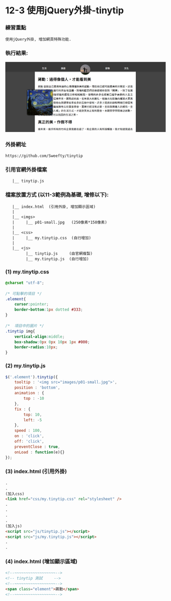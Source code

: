 # 12-3 使用jQuery外掛-tinytip

### 練習重點
```
使用jQuery外掛, 增加網頁特殊功能.
```

### 執行結果:
![GitHub Logo](/imgs/results12-3.jpg)


### 外掛網址
```
https://github.com/Sweefty/tinytip
```

### 引用官網外掛檔案
```
   |__ tinytip.js   
```


### 檔案放置方式 (以11-3範例為基礎, 增修以下):
```
   |__ index.html  (引用外掛, 增加顯示區域) 
   |    
   |__ <imgs>
   |     |__ p01-small.jpg   (250像素*150像素)
   |
   |__ <css>
   |     |__ my.tinytip.css  (自行增加) 
   |
   |__ <js>
         |__ tinytip.js     (由官網複製)     
         |__ my.tinytip.js  (自行增加)       
```


### (1) my.tinytip.css
``` css
@charset "utf-8";

/* 可點擊的項目 */
.element{
    cursor:pointer;	
    border-bottom:1px dotted #333;	
}

/*  項目中的圖片 */
.tinytip img{
    vertical-align:middle;
    box-shadow:0px 0px 10px 1px #000;	
    border-radius:10px;
}
```

### (2) my.tinytip.js
``` js
$('.element').tinytip({
    tooltip : '<img src="images/p01-small.jpg">',
    position : 'bottom',
    animation : {
        top : -10
    },
    fix : {
        top: 10,
        left: -5
    },
    speed : 100,
    on : 'click',
    off: 'click',
    preventClose : true,
    onLoad : function(e){}
});
```

### (3) index.html (引用外掛)  
``` html
.
.
(加入css)
<link href="css/my.tinytip.css" rel="stylesheet" />
.
.
.
.
(加入js)
<script src="js/tinytip.js"></script> 
<script src="js/my.tinytip.js"></script> 
.
.
```

### (4) index.html (增加顯示區域)  
``` html
<!--~~~~~~~~~~~~~~~~~~-->
<!-- tinytip 測試     -->
<!--~~~~~~~~~~~~~~~~~~-->
<span class="element">蔣勳</span>
<!--~~~~~~~~~~~~~~~~~~--> 
```
